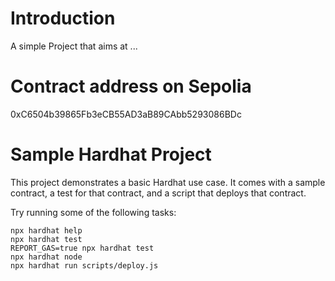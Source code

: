 # Introduction

A simple Project that aims at ...

# Contract address on Sepolia

0xC6504b39865Fb3eCB55AD3aB89CAbb5293086BDc

# Sample Hardhat Project

This project demonstrates a basic Hardhat use case. It comes with a sample contract, a test for that contract, and a script that deploys that contract.

Try running some of the following tasks:

```shell
npx hardhat help
npx hardhat test
REPORT_GAS=true npx hardhat test
npx hardhat node
npx hardhat run scripts/deploy.js
```
